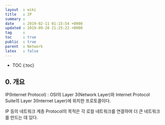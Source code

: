 ```yaml
---
layout  : wiki
title   : IP
summary : 
date    : 2019-02-11 01:15:54 +0900
updated : 2019-09-28 21:25:22 +0900
tag     : 
toc     : true
public  : true
parent  : Network
latex   : false
---
```

* TOC
{:toc}

## 0. 개요

IP(Internet Protocol) : OSI의 Layer 3(Network Layer)와 Internet Protocol Suite의 Layer 3(Internet Layer)에 위치한 프로토콜이다.

IP 등의 네트워크 계층 Protocol의 목적은 각 로컬 네트워크를 연결하여 더 큰 네트워크를 만드는 데 있다.
